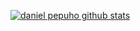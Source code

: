 <!--### Hi technology activist 👋


<!--anielcristho/danielcristho** is a ✨ _special_ ✨ repository because its `README.md` (this file) appears on your GitHub profile.-->

[![daniel pepuho github stats](https://github-readme-stats.vercel.app/api?username=danielcristho&count_private=true&theme=tokyonight&showicons=true)](https://github.com/danielcristho/github-readme-stats)


<!-- 🌱 I’m currently learning **Scripting Language, Configure Network Devices & Web Development**
<!-- :large_blue_circle: **NetDevOps enthusiast**-->
<!-- 📫 You can reach me on:
                       [:bust_in_silhouette: Linkedin](https://www.linkedin.com/in/daniel-pepuho-bb3783193/)<br>
                                            
  <!--**KEEP FOCUS**:star:                       

 <!--[Visitor Count](https://profile-counter.glitch.me/danielcristho/count.svg)                      

  

